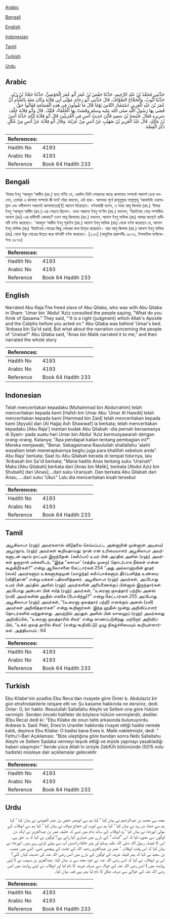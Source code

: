 [Arabic](#arabic)

[Bengali](#bengali)

[English](#english)

[Indonesian](#indonesian)

[Tamil](#tamil)

[Turkish](#turkish)

[Urdu](#urdu)

## Arabic


<div dir="rtl" lang="ar" style={{fontSize:'larger',backgroundColor:'#f8f9fa',padding:20}}>
حَدَّثَنِي مُحَمَّدُ بْنُ عَبْدِ الرَّحِيمِ، حَدَّثَنَا حَفْصُ بْنُ عُمَرَ أَبُو عُمَرَ الْحَوْضِيُّ، حَدَّثَنَا حَمَّادُ بْنُ زَيْدٍ، حَدَّثَنَا أَيُّوبُ، وَالْحَجَّاجُ الصَّوَّافُ، قَالَ حَدَّثَنِي أَبُو رَجَاءٍ، مَوْلَى أَبِي قِلاَبَةَ وَكَانَ مَعَهُ بِالشَّأْمِ أَنَّ عُمَرَ بْنَ عَبْدِ الْعَزِيزِ، اسْتَشَارَ النَّاسَ يَوْمًا قَالَ مَا تَقُولُونَ فِي هَذِهِ الْقَسَامَةِ فَقَالُوا حَقٌّ، قَضَى بِهَا رَسُولُ اللَّهِ صلى الله عليه وسلم وَقَضَتْ بِهَا الْخُلَفَاءُ، قَبْلَكَ‏.‏ قَالَ وَأَبُو قِلاَبَةَ خَلْفَ سَرِيرِهِ فَقَالَ عَنْبَسَةُ بْنُ سَعِيدٍ فَأَيْنَ حَدِيثُ أَنَسٍ فِي الْعُرَنِيِّينَ قَالَ أَبُو قِلاَبَةَ إِيَّاىَ حَدَّثَهُ أَنَسُ بْنُ مَالِكٍ‏.‏ قَالَ عَبْدُ الْعَزِيزِ بْنُ صُهَيْبٍ عَنْ أَنَسٍ مِنْ عُرَيْنَةَ‏.‏ وَقَالَ أَبُو قِلاَبَةَ عَنْ أَنَسٍ مِنْ عُكْلٍ‏.‏ ذَكَرَ الْقِصَّةَ‏.‏
</div>
<div style={{backgroundColor:'#f8f9fa',padding:20, marginBottom: 10}}><table> <thead> <tr> <th>References:</th> <th></th> </tr> </thead> <tbody><tr><td>Hadith No</td><td>4193</td></tr><tr><td>Arabic No</td><td>4193</td></tr><tr><td>Reference</td><td>Book 64 Hadith 233</td></tr></tbody></table></div>

## Bengali


<div dir="ltr" lang="bn" style={{fontSize:'larger',backgroundColor:'#f8f9fa',padding:20}}>
‘উমার ইবনু ‘আবদুল ‘আযীয (রহ.) হতে বর্ণিত যে, একদিন তিনি লোকদের কাছে কাসামাত সম্পর্কে পরামর্শ চেয়ে বললেন, তোমরা এ কাসামা সম্পর্কে কী বল? তাঁরা বললেন, এটা হাক। আপনার পূর্বে রাসূলুল্লাহ সাল্লাল্লাহু ‘আলাইহি ওয়াসাল্লাম এবং খলীফাগণ সকলেই কাসামাতের[1] আদেশ দিয়েছেন। বর্ণনাকারী বলেন, এ সময় আবূ কিলাবা (রহ.) ‘উমার ইবনু ‘আবদুল আযীয (রহ.)-এর পেছনে ছিলেন। তখন আম্বাসা ইবনু সা‘ঈদ (রহ.) বললেন, ‘উরাইনাহ গোত্র সম্পর্কিত আনাস (রাঃ)-এর হাদীসটি কোথায়? তখন আবূ কিলাবাহ (রহ.) বললেন, আনাস ইবনু মালিক (রাঃ) আমার কাছেই হাদীসটি বর্ণনা করেছেন। ‘আবদুল ‘আযীয ইবনু সুহাইব (রহ.) আনাস ইবনু মালিক (রাঃ) থেকে বর্ণনা করেছেন যে, আনাস ইবনু মালিক (রাঃ) ‘উরাইনাহ গোত্রের কিছু লোকের কথা উল্লেখ করেছেন। আর আবূ কিলাবা (রহ.) আনাস ইবনু মালিক (রাঃ) থেকে উক্ল গোত্রের উল্লেখ করে ঘটনাটি বর্ণনা করেছেন। [২৩৩] (আধুনিক প্রকাশনীঃ ৩৮৭৩, ইসলামিক ফাউন্ডেশনঃ ৩৮৭৬)
</div>
<div style={{backgroundColor:'#f8f9fa',padding:20, marginBottom: 10}}><table> <thead> <tr> <th>References:</th> <th></th> </tr> </thead> <tbody><tr><td>Hadith No</td><td>4193</td></tr><tr><td>Arabic No</td><td>4193</td></tr><tr><td>Reference</td><td>Book 64 Hadith 233</td></tr></tbody></table></div>

## English


<div dir="ltr" lang="en" style={{fontSize:'larger',backgroundColor:'#f8f9fa',padding:20}}>
Narrated Abu Raja:The freed slave of Abu Qilaba, who was with Abu Qilaba in Sham: 'Umar bin 'Abdul 'Aziz consulted the people saying, "What do you think of Qasama." They said, "'It is a right (judgment) which Allah's Apostle and the Caliphs before you acted on." Abu Qilaba was behind 'Umar's bed. 'Anbasa bin Sa'id said, But what about the narration concerning the people of 'Uraina?" Abu Qilaba said, "Anas bin Malik narrated it to me," and then narrated the whole story
</div>
<div style={{backgroundColor:'#f8f9fa',padding:20, marginBottom: 10}}><table> <thead> <tr> <th>References:</th> <th></th> </tr> </thead> <tbody><tr><td>Hadith No</td><td>4193</td></tr><tr><td>Arabic No</td><td>4193</td></tr><tr><td>Reference</td><td>Book 64 Hadith 233</td></tr></tbody></table></div>

## Indonesian


<div dir="ltr" lang="id" style={{fontSize:'larger',backgroundColor:'#f8f9fa',padding:20}}>
Telah menceritakan kepadaku [Muhammad bin Abdurrahim] telah menceritakan kepada kami [Hafsh bin Umar Abu 'Umar Al Hawdli] telah menceritakan kepada kami [Hammad bin Zaid] telah menceritakan kepada kami [Ayyub] dan [Al Hajjaj Ash Shawwaf] ia berkata; telah menceritakan kepadaku [Abu Raja'] mantan budak Abu Qilabah -dia pernah bersamanya di Syam- pada suatu hari Umar bin Abdul 'Aziz bermusyawarah dengan orang-orang. Katanya; "Apa pendapat kalian tentang pembagian ini?". Mereka menjawab; "Benar. Sebagaimana Rasulullah shallallahu 'alaihi wasallam telah menerapkannya begitu juga para khalifah sebelum anda". Abu Raja' berkata; Saat itu Abu Qilabah berada di tempat tidurnya, lalu 'Anbasah bin Sa'id berkata; "Mana hadits Anas tentang suku 'Urainah". Maka [Abu Qilabah] berkata dari [Anas bin Malik], berkata [Abdul Aziz bin Shubaih] dari [Anas];...dari suku Uraniyah. Dan berkata Abu Qilabah dari Anas;.....dari suku 'Ukul." Lalu dia menceritakan kisah tersebut
</div>
<div style={{backgroundColor:'#f8f9fa',padding:20, marginBottom: 10}}><table> <thead> <tr> <th>References:</th> <th></th> </tr> </thead> <tbody><tr><td>Hadith No</td><td>4193</td></tr><tr><td>Arabic No</td><td>4193</td></tr><tr><td>Reference</td><td>Book 64 Hadith 233</td></tr></tbody></table></div>

## Tamil


<div dir="ltr" lang="ta" style={{fontSize:'larger',backgroundColor:'#f8f9fa',padding:20}}>
அபூகிலாபா (ரஹ்) அவர்களால் விடுதலை செய்யப்பட்ட அன்னாரின் முன்னாள் அடிமை) அபூரஜாஉ (ரஹ்) அவர்கள் கூறியதாவது: நான் என் உரிமையாளர் அபூகிலாபா அவர்களுடன் ஷாம் நாட்டில் இருந்தேன். (கலீஃபா) உமர் பின் அப்தில் அஸீஸ் (ரஹ்) அவர்கள் ஒருநாள் மக்களிடம், “இந்த “கசாமா' (சத்திய முறை) தொடர்பாக நீங்கள் என்ன கூறுகிறீர்கள்?” என்று ஆலோசனை கேட்டார்கள்.254 “அது அல்லாஹ்வின் தூதர் (ஸல்) அவர்களும் உங்களுக்குமுன் (வாழ்ந்த) கலீஃபாக்களும் தீர்ப்பளித்த உண்மை (விதி)தான்” என்று மக்கள் பதிலளித்தனர். அபூகிலாபா (ரஹ்) அவர்கள், அப்போது உமர் பின் அப்தில் அஸீஸ் (ரஹ்) அவர்களின் அரியணைக்குப் பின்னால் இருந்தார்கள். அப்போது அன்பசா பின் சயீத் (ரஹ்) அவர்கள், “உரைனா குலத்தார் பற்றிய அனஸ் (ரலி) அவர்களின் ஹதீஸ் எங்கே (போயிற்று)?” என்று கேட்டார்கள்.255 அப்போது அபூகிலாபா (ரஹ்) அவர்கள், “(உரைனா குலத்தார் பற்றி) எனக்கும் அனஸ் (ரலி) அவர்கள் அறிவித்தார்கள்” என்று கூறினார்கள். இந்த ஹதீஸ் மூன்று அறிவிப்பாளர் தொடர்களில் வந்துள்ளது. அவற்றில் அப்துல் அஸீஸ் பின் ஸுஹைப் (ரஹ்) அவர்களது அறிவிப்பில், “உரைனா குலத்தாரில் சிலர்' என்று காணப்படுகிறது. மற்றோர் அறிவிப்பில், “உக்ல் குலத் தாரில் சிலர்' (என்று கூறிவிட்டு) முழு நிகழ்ச்சியையும் கூறியுள்ளார்கள். அத்தியாயம் : 64
</div>
<div style={{backgroundColor:'#f8f9fa',padding:20, marginBottom: 10}}><table> <thead> <tr> <th>References:</th> <th></th> </tr> </thead> <tbody><tr><td>Hadith No</td><td>4193</td></tr><tr><td>Arabic No</td><td>4193</td></tr><tr><td>Reference</td><td>Book 64 Hadith 233</td></tr></tbody></table></div>

## Turkish


<div dir="ltr" lang="tr" style={{fontSize:'larger',backgroundColor:'#f8f9fa',padding:20}}>
Ebu Kilabe'nin azadlısı Ebu Reca'dan rivayete göre Ömer b. Abdulaziz bir gün etrafındakilerle istişare etti ve: Şu kasame hakkında ne dersiniz, dedi. Onlar: O, bir haktır. Resulullah Sallallahu Aleyhi ve Sellem ona göre hüküm vermiştir. Senden önceki halifeler de böylece hüküm vermişlerdir, dediler. (Ebu Reca) dedi ki: "Ebu Kilabe de onun tahtı arkasında bulunuyordu. Anbese b. Said: Peki, Enes'in Uranller hakkında rivayet ettiği hadisi nerede kaldı, deyince Ebu Kilabe: O hadisi bana Enes b. Malik nakletmiştir, dedi ." Fethu'l-Bari Açıklaması: "Bize ulaştığına göre bundan sonra Nebi Sallallahu Aleyhi ve Sellem Sadaka vermeyi teşvik ettiği ve müsle yapmayı yasakladığı haberi ulaşmıştır." İleride yüce Allah'ın izniyle ZebfÜh bölümünde (5515 nolu hadiste) müsleye dair açıklamalar gelecektir
</div>
<div style={{backgroundColor:'#f8f9fa',padding:20, marginBottom: 10}}><table> <thead> <tr> <th>References:</th> <th></th> </tr> </thead> <tbody><tr><td>Hadith No</td><td>4193</td></tr><tr><td>Arabic No</td><td>4193</td></tr><tr><td>Reference</td><td>Book 64 Hadith 233</td></tr></tbody></table></div>

## Urdu


<div dir="rtl" lang="ur" style={{fontSize:'larger',backgroundColor:'#f8f9fa',padding:20}}>
مجھ سے محمد بن عبدالرحیم نے بیان کیا ‘ کہا ہم سے ابوعمر حفص بن عمر الحوضی نے بیان کیا ‘ کہا ہم سے حماد بن زید نے بیان کیا ‘ کہا ہم سے ایوب اور حجاج صواف نے بیان کیا ‘ کہا ہم سے ابوقلابہ کے مولیٰ ابورجاء نے بیان کیا ‘ وہ ابوقلابہ کے ساتھ شام میں تھے کہ خلیفہ عمر بن عبدالعزیز نے ایک دن لوگوں سے مشورہ کیا کہ اس ”قسامہ“ کے بارے میں تمہاری کیا رائے ہے؟ لوگوں نے کہا کہ یہ حق ہے۔ اس کا فیصلہ رسول اللہ صلی اللہ علیہ وسلم اور پھر خلفاء راشدین آپ سے پہلے کرتے رہے ہیں۔ ابورجاء نے بیان کیا کہ اس وقت ابوقلابہ ‘ عمر بن عبدالعزیز رحمہ اللہ کے تخت کے پیچھے تھے۔ اتنے میں عنبسہ بن سعید نے کہا کہ پھر قبیلہ عرینہ کے لوگوں کے بارے میں انس رضی اللہ عنہ کی حدیث کہاں گئی؟ اس پر ابوقلابہ نے کہا کہ انس رضی اللہ عنہ نے خود مجھ سے یہ بیان کیا۔ عبدالعزیز بن صہیب نے ( اپنی روایت میں ) انس رضی اللہ عنہ کے حوالہ سے صرف عرینہ کا نام لیا اور ابوقلابہ نے اپنی روایت میں انس رضی اللہ عنہ کے حوالے سے صرف عکل کا نام لیا پھر یہی قصہ بیان کیا۔
</div>
<div style={{backgroundColor:'#f8f9fa',padding:20, marginBottom: 10}}><table> <thead> <tr> <th>References:</th> <th></th> </tr> </thead> <tbody><tr><td>Hadith No</td><td>4193</td></tr><tr><td>Arabic No</td><td>4193</td></tr><tr><td>Reference</td><td>Book 64 Hadith 233</td></tr></tbody></table></div>